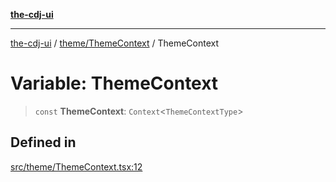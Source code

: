 [**the-cdj-ui**](../../../README.md)

***

[the-cdj-ui](../../../README.md) / [theme/ThemeContext](../README.md) / ThemeContext

# Variable: ThemeContext

> `const` **ThemeContext**: `Context`\<`ThemeContextType`\>

## Defined in

[src/theme/ThemeContext.tsx:12](https://github.com/hiyaryan/the-cdj-ui/blob/66083ffd99c70e3de7b7a7a2d26584eb05be11c4/src/theme/ThemeContext.tsx#L12)
